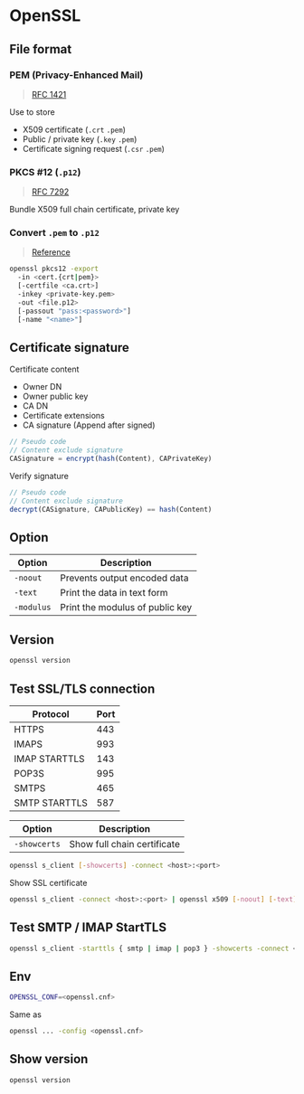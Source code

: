 # OpenSSL

## File format

### PEM (Privacy-Enhanced Mail)

> [RFC 1421](https://tools.ietf.org/html/rfc1421)

Use to store

- X509 certificate (`.crt` `.pem`)
- Public / private key (`.key` `.pem`)
- Certificate signing request (`.csr` `.pem`)

### PKCS #12 (`.p12`)

> [RFC 7292](https://tools.ietf.org/html/rfc7292)

Bundle X509 full chain certificate, private key

### Convert `.pem` to `.p12`

> [Reference](https://www.openssl.org/docs/manmaster/man1/openssl-pkcs12.html)

```bash
openssl pkcs12 -export
  -in <cert.{crt|pem}>
  [-certfile <ca.crt>]
  -inkey <private-key.pem>
  -out <file.p12>
  [-passout "pass:<password>"]
  [-name "<name>"]
```

## Certificate signature

Certificate content

- Owner DN
- Owner public key
- CA DN
- Certificate extensions
- CA signature (Append after signed)

```js
// Pseudo code
// Content exclude signature
CASignature = encrypt(hash(Content), CAPrivateKey)
```

Verify signature

```js
// Pseudo code
// Content exclude signature
decrypt(CASignature, CAPublicKey) == hash(Content)
```

## Option

| Option | Description |
| - | - |
| `-noout` | Prevents output encoded data |
| `-text` | Print the data in text form |
| `-modulus` | Print the modulus of public key |

## Version

```bash
openssl version
```

## Test SSL/TLS connection

| Protocol | Port |
| - | - |
| HTTPS | 443 |
| IMAPS | 993 |
| IMAP STARTTLS | 143 |
| POP3S | 995 |
| SMTPS | 465 |
| SMTP STARTTLS | 587 |

| Option | Description |
| - | - |
| `-showcerts` | Show full chain certificate |

```bash
openssl s_client [-showcerts] -connect <host>:<port>
```

Show SSL certificate

```bash
openssl s_client -connect <host>:<port> | openssl x509 [-noout] [-text]
```

## Test SMTP / IMAP StartTLS

```bash
openssl s_client -starttls { smtp | imap | pop3 } -showcerts -connect <host>:<port> -servername <domain>
```

## Env

```bash
OPENSSL_CONF=<openssl.cnf>
```

Same as

```bash
openssl ... -config <openssl.cnf>
```

## Show version

```bash
openssl version
```
